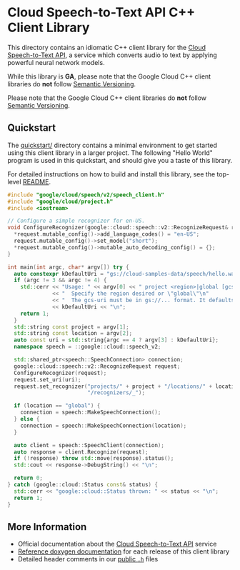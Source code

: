 # Cloud Speech-to-Text API C++ Client Library

This directory contains an idiomatic C++ client library for the
[Cloud Speech-to-Text API][cloud-service-docs], a service which converts audio
to text by applying powerful neural network models.

While this library is **GA**, please note that the Google Cloud C++ client
libraries do **not** follow [Semantic Versioning](https://semver.org/).

Please note that the Google Cloud C++ client libraries do **not** follow
[Semantic Versioning](https://semver.org/).

## Quickstart

The [quickstart/](quickstart/README.md) directory contains a minimal environment
to get started using this client library in a larger project. The following
"Hello World" program is used in this quickstart, and should give you a taste of
this library.

For detailed instructions on how to build and install this library, see the
top-level [README](/README.md#building-and-installing).

<!-- inject-quickstart-start -->

```cc
#include "google/cloud/speech/v2/speech_client.h"
#include "google/cloud/project.h"
#include <iostream>

// Configure a simple recognizer for en-US.
void ConfigureRecognizer(google::cloud::speech::v2::RecognizeRequest& request) {
  *request.mutable_config()->add_language_codes() = "en-US";
  request.mutable_config()->set_model("short");
  *request.mutable_config()->mutable_auto_decoding_config() = {};
}

int main(int argc, char* argv[]) try {
  auto constexpr kDefaultUri = "gs://cloud-samples-data/speech/hello.wav";
  if (argc != 3 && argc != 4) {
    std::cerr << "Usage: " << argv[0] << " project <region>|global [gcs-uri]\n"
              << "  Specify the region desired or \"global\"\n"
              << "  The gcs-uri must be in gs://... format. It defaults to "
              << kDefaultUri << "\n";
    return 1;
  }
  std::string const project = argv[1];
  std::string const location = argv[2];
  auto const uri = std::string{argc == 4 ? argv[3] : kDefaultUri};
  namespace speech = ::google::cloud::speech_v2;

  std::shared_ptr<speech::SpeechConnection> connection;
  google::cloud::speech::v2::RecognizeRequest request;
  ConfigureRecognizer(request);
  request.set_uri(uri);
  request.set_recognizer("projects/" + project + "/locations/" + location +
                         "/recognizers/_");

  if (location == "global") {
    connection = speech::MakeSpeechConnection();
  } else {
    connection = speech::MakeSpeechConnection(location);
  }

  auto client = speech::SpeechClient(connection);
  auto response = client.Recognize(request);
  if (!response) throw std::move(response).status();
  std::cout << response->DebugString() << "\n";

  return 0;
} catch (google::cloud::Status const& status) {
  std::cerr << "google::cloud::Status thrown: " << status << "\n";
  return 1;
}
```

<!-- inject-quickstart-end -->

## More Information

- Official documentation about the
  [Cloud Speech-to-Text API][cloud-service-docs] service
- [Reference doxygen documentation][doxygen-link] for each release of this
  client library
- Detailed header comments in our [public `.h`][source-link] files

[cloud-service-docs]: https://cloud.google.com/speech
[doxygen-link]: https://cloud.google.com/cpp/docs/reference/speech/latest/
[source-link]: https://github.com/googleapis/google-cloud-cpp/tree/main/google/cloud/speech
